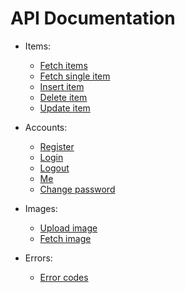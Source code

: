 # API Documentation

* Items:
    - [Fetch items](./fetchItems.md)
    - [Fetch single item](./fetchSingleItem.md)
    - [Insert item](./insertItem.md)
    - [Delete item](./deleteItem.md)
    - [Update item](./updateItem.md)

* Accounts:
    - [Register](./registerAccount.md)
    - [Login](./login.md)
    - [Logout](./logout.md)
    - [Me](./me.md)
    - [Change password](./changePassword.md)

* Images:
    - [Upload image](./uploadImage.md)
    - [Fetch image](./fetchImage.md)

* Errors:
    - [Error codes](./ErrorCodes.md)
